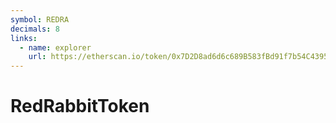 ```yaml
---
symbol: REDRA
decimals: 8
links:
  - name: explorer
    url: https://etherscan.io/token/0x7D2D8ad6d6c689B583fBd91f7b54C4395815de30
---
```


# RedRabbitToken
